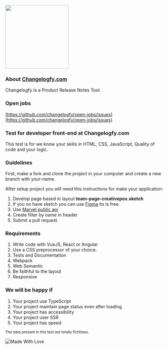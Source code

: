 <p align="left"><img src="https://changelogfy.com/images/brand/site/logo-header-color.png" width="200"></p>

### About [Changelogfy.com](https://changelogfy.com)
Changelogfy is a Product Release Notes Tool.

### Open jobs
[https://github.com/changelogfy/open-jobs/issues](https://github.com/changelogfy/open-jobs/issues)

### Test for developer front-end at Changelogfy.com
This test is for we know your skills in HTML, CSS, JavaScript, Quality of code and your logic.

### Guidelines
First, make a fork and clone the project in your computer and create a new branch with your-name.

After setup project you will need this instructions for make your application:

1. Develop page based in layout **team-page-creativepox.sketch**
2. If you no have sketch you can use [Figma](https://figma.com) its is free.
3. Use [Marvel public api](https://developer.marvel.com)
4. Create filter by name in header
5. Submit a pull request.

### Requirements
1. Write code with VueJS, React or Angular
2. Use a CSS preprocessor of your choice.
3. Tests and Documentation
4. Webpack
5. Web Semantic
7. Be faithful to the layout
8. Responsive

### We will be happy if
1. Your project use TypeScript
2. Your project maintain page status even after loading
3. Your project has accessibility
4. Your project user SSR
5. Your project has speed

<sub>The data present in this test are totally fictitious.</sub>

![Made With Love](https://forthebadge.com/images/badges/built-with-love.svg)
